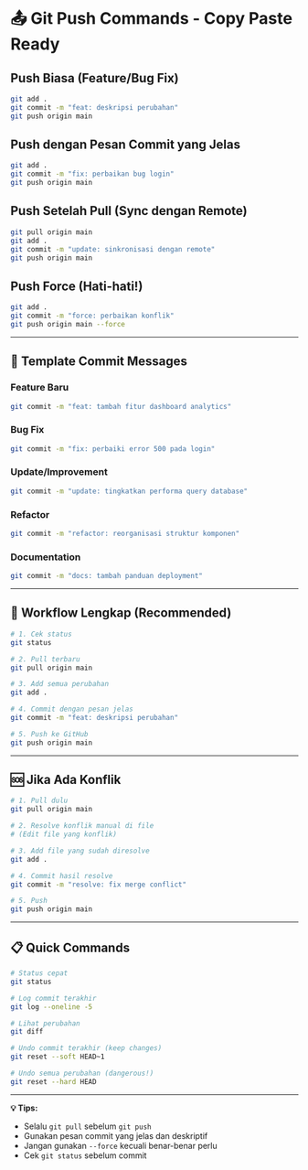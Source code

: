 # 📤 Git Push Commands - Copy Paste Ready

## Push Biasa (Feature/Bug Fix)
```bash
git add .
git commit -m "feat: deskripsi perubahan"
git push origin main
```

## Push dengan Pesan Commit yang Jelas
```bash
git add .
git commit -m "fix: perbaikan bug login"
git push origin main
```

## Push Setelah Pull (Sync dengan Remote)
```bash
git pull origin main
git add .
git commit -m "update: sinkronisasi dengan remote"
git push origin main
```

## Push Force (Hati-hati!)
```bash
git add .
git commit -m "force: perbaikan konflik"
git push origin main --force
```

---

## 📝 Template Commit Messages

### Feature Baru
```bash
git commit -m "feat: tambah fitur dashboard analytics"
```

### Bug Fix
```bash
git commit -m "fix: perbaiki error 500 pada login"
```

### Update/Improvement
```bash
git commit -m "update: tingkatkan performa query database"
```

### Refactor
```bash
git commit -m "refactor: reorganisasi struktur komponen"
```

### Documentation
```bash
git commit -m "docs: tambah panduan deployment"
```

---

## 🔄 Workflow Lengkap (Recommended)
```bash
# 1. Cek status
git status

# 2. Pull terbaru
git pull origin main

# 3. Add semua perubahan
git add .

# 4. Commit dengan pesan jelas
git commit -m "feat: deskripsi perubahan"

# 5. Push ke GitHub
git push origin main
```

---

## 🆘 Jika Ada Konflik
```bash
# 1. Pull dulu
git pull origin main

# 2. Resolve konflik manual di file
# (Edit file yang konflik)

# 3. Add file yang sudah diresolve
git add .

# 4. Commit hasil resolve
git commit -m "resolve: fix merge conflict"

# 5. Push
git push origin main
```

---

## 📋 Quick Commands
```bash
# Status cepat
git status

# Log commit terakhir
git log --oneline -5

# Lihat perubahan
git diff

# Undo commit terakhir (keep changes)
git reset --soft HEAD~1

# Undo semua perubahan (dangerous!)
git reset --hard HEAD
```

---

**💡 Tips:**
- Selalu `git pull` sebelum `git push`
- Gunakan pesan commit yang jelas dan deskriptif
- Jangan gunakan `--force` kecuali benar-benar perlu
- Cek `git status` sebelum commit